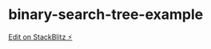 # binary-search-tree-example

[Edit on StackBlitz ⚡️](https://stackblitz.com/edit/binary-search-tree-example)